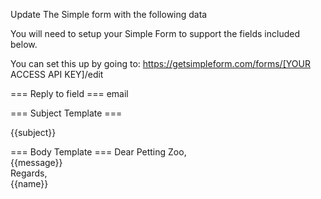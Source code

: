 Update The Simple form with the following data

You will need to setup your Simple Form to support the fields included below.

You can set this up by going to:
https://getsimpleform.com/forms/[YOUR ACCESS API KEY]/edit

=== Reply to field ===
email

=== Subject Template ===

{{subject}}

=== Body Template ===
Dear Petting Zoo, 
<br />
{{message}}
<br />
Regards, 
<br />
{{name}}